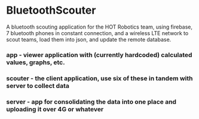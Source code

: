 # BluetoothScouter
A bluetooth scouting application for the HOT Robotics team, using firebase, 7 bluetooth phones in constant connection,
and a wireless LTE network to scout teams, load them into json, and update the remote database.

### app - viewer application with (currently hardcoded) calculated values, graphs, etc.
### scouter - the client application, use six of these in tandem with server to collect data
### server - app for consolidating the data into one place and uploading it over 4G or whatever
